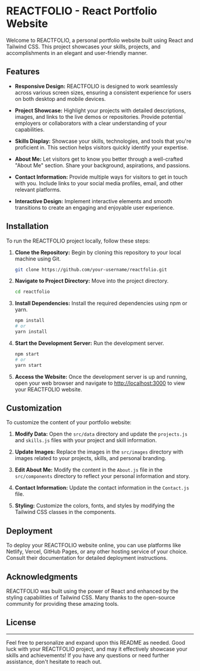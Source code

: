 # REACTFOLIO - React Portfolio Website

Welcome to REACTFOLIO, a personal portfolio website built using React and Tailwind CSS. This project showcases your skills, projects, and accomplishments in an elegant and user-friendly manner.


## Features

- **Responsive Design:** REACTFOLIO is designed to work seamlessly across various screen sizes, ensuring a consistent experience for users on both desktop and mobile devices.

- **Project Showcase:** Highlight your projects with detailed descriptions, images, and links to the live demos or repositories. Provide potential employers or collaborators with a clear understanding of your capabilities.

- **Skills Display:** Showcase your skills, technologies, and tools that you're proficient in. This section helps visitors quickly identify your expertise.

- **About Me:** Let visitors get to know you better through a well-crafted "About Me" section. Share your background, aspirations, and passions.

- **Contact Information:** Provide multiple ways for visitors to get in touch with you. Include links to your social media profiles, email, and other relevant platforms.

- **Interactive Design:** Implement interactive elements and smooth transitions to create an engaging and enjoyable user experience.

## Installation

To run the REACTFOLIO project locally, follow these steps:

1. **Clone the Repository:** Begin by cloning this repository to your local machine using Git.

   ```bash
   git clone https://github.com/your-username/reactfolio.git
   ```

2. **Navigate to Project Directory:** Move into the project directory.

   ```bash
   cd reactfolio
   ```

3. **Install Dependencies:** Install the required dependencies using npm or yarn.

   ```bash
   npm install
   # or
   yarn install
   ```

4. **Start the Development Server:** Run the development server.

   ```bash
   npm start
   # or
   yarn start
   ```

5. **Access the Website:** Once the development server is up and running, open your web browser and navigate to [http://localhost:3000](http://localhost:3000) to view your REACTFOLIO website.

## Customization

To customize the content of your portfolio website:

1. **Modify Data:** Open the `src/data` directory and update the `projects.js` and `skills.js` files with your project and skill information.

2. **Update Images:** Replace the images in the `src/images` directory with images related to your projects, skills, and personal branding.

3. **Edit About Me:** Modify the content in the `About.js` file in the `src/components` directory to reflect your personal information and story.

4. **Contact Information:** Update the contact information in the `Contact.js` file.

5. **Styling:** Customize the colors, fonts, and styles by modifying the Tailwind CSS classes in the components.

## Deployment

To deploy your REACTFOLIO website online, you can use platforms like Netlify, Vercel, GitHub Pages, or any other hosting service of your choice. Consult their documentation for detailed deployment instructions.

## Acknowledgments

REACTFOLIO was built using the power of React and enhanced by the styling capabilities of Tailwind CSS. Many thanks to the open-source community for providing these amazing tools.

## License


---

Feel free to personalize and expand upon this README as needed. Good luck with your REACTFOLIO project, and may it effectively showcase your skills and achievements! If you have any questions or need further assistance, don't hesitate to reach out.
